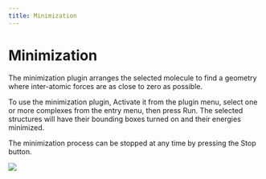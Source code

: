 ```yaml
---
title: Minimization
---
```


# Minimization

The minimization plugin arranges the selected molecule to find a geometry where inter-atomic forces are as close to zero as possible.

To use the minimization plugin, Activate it from the plugin menu, select one or more complexes from the entry menu, then press Run.
The selected structures will have their bounding boxes turned on and their energies minimized.

The minimization process can be stopped at any time by pressing the Stop button.

![](/assets/compressed/plugins-page/minimization_plugin.png)

